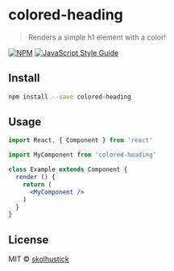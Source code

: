 # colored-heading

> Renders a simple h1 element with a color!

[![NPM](https://img.shields.io/npm/v/colored-heading.svg)](https://www.npmjs.com/package/colored-heading) [![JavaScript Style Guide](https://img.shields.io/badge/code_style-standard-brightgreen.svg)](https://standardjs.com)

## Install

```bash
npm install --save colored-heading
```

## Usage

```jsx
import React, { Component } from 'react'

import MyComponent from 'colored-heading'

class Example extends Component {
  render () {
    return (
      <MyComponent />
    )
  }
}
```

## License

MIT © [skolhustick](https://github.com/skolhustick)

